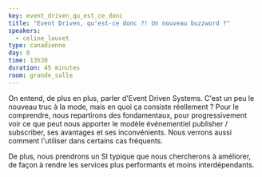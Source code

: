 ```yaml
---
key: event_driven_qu_est_ce_donc
title: "Event Driven, qu'est-ce donc ?! Un nouveau buzzword ?"
speakers:
  - celine_louvet
type: canadienne
day: 0
time: 13h30
duration: 45 minutes
room: grande_salle
---
```


On entend, de plus en plus, parler d'Event Driven Systems. C'est un peu le nouveau truc à la mode, mais en quoi ça consiste réellement ? Pour le comprendre, nous repartirons des fondamentaux, pour progressivement voir ce que peut nous apporter le modèle événementiel publisher / subscriber, ses avantages et ses inconvénients. Nous verrons aussi comment l'utiliser dans certains cas fréquents.

De plus, nous prendrons un SI typique que nous chercherons à améliorer, de façon à rendre les services plus performants et moins interdépendants.